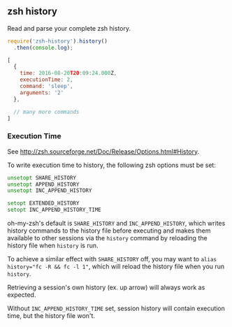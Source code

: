 ## zsh history

Read and parse your complete zsh history.

```js
require('zsh-history').history()
  .then(console.log);

[
  {
    time: 2016-08-20T20:09:24.000Z,
    executionTime: 2,
    command: 'sleep',
    arguments: '2'
  },

  // many more commands
]
```

### Execution Time

See http://zsh.sourceforge.net/Doc/Release/Options.html#History.

To write execution time to history, the following zsh options must be set:

```zsh
unsetopt SHARE_HISTORY
unsetopt APPEND_HISTORY
unsetopt INC_APPEND_HISTORY

setopt EXTENDED_HISTORY
setopt INC_APPEND_HISTORY_TIME
```

oh-my-zsh's default is `SHARE_HISTORY` and `INC_APPEND_HISTORY`, which writes
history commands to the history file before executing and makes them available
to other sessions via the `history` command by reloading the history file
when `history` is run.

To achieve a similar effect with `SHARE_HISTORY` off, you may want to
`alias history="fc -R && fc -l 1"`, which will reload the history file when you
run `history`.

Retrieving a session's own history (ex. up arrow) will always work as expected.

Without `INC_APPEND_HISTORY_TIME` set, session history will contain execution
time, but the history file won't.
